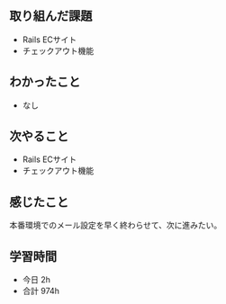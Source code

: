 ## 取り組んだ課題
- Rails ECサイト
- チェックアウト機能

## わかったこと
- なし

## 次やること
- Rails ECサイト
- チェックアウト機能

## 感じたこと
本番環境でのメール設定を早く終わらせて、次に進みたい。

## 学習時間
- 今日 2h
- 合計 974h
